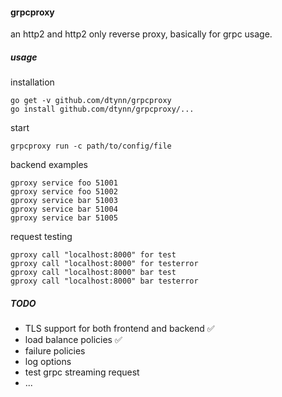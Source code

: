 #### grpcproxy
an http2 and http2 only reverse proxy, basically for grpc usage.

##### usage
installation

```
go get -v github.com/dtynn/grpcproxy
go install github.com/dtynn/grpcproxy/...
```


start  
```
grpcproxy run -c path/to/config/file
```

backend examples    
```
gproxy service foo 51001
gproxy service foo 51002
gproxy service bar 51003
gproxy service bar 51004
gproxy service bar 51005
```

request testing  
```
gproxy call "localhost:8000" for test
gproxy call "localhost:8000" for testerror
gproxy call "localhost:8000" bar test
gproxy call "localhost:8000" bar testerror
```

##### TODO
- TLS support for both frontend and backend ✅
- load balance policies ✅
- failure policies
- log options
- test grpc streaming request
- ...


